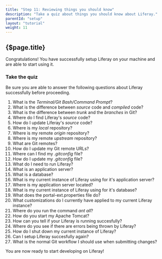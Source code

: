 ```yaml
---
title: "Step 11: Reviewing things you should know"
description: "Take a quiz about things you should know about Liferay."
parentId: "setup"
layout: "tutorial"
weight: 11
---
```


## {$page.title}

Congratulations! You have successfully setup Liferay on your machine and are able to start using it.

### Take the quiz
Be sure you are able to answer the following questions about Liferay successfully before proceeding.

1. What is the *Terminal/Git Bash/Command Prompt*?
2. What is the difference between *source* code and *compiled* code?
3. What is the difference between *trunk* and the *branches* in Git?
4. Where do I find Liferay's *source* code?
5. How do I update Liferay's *source* code?
5. Where is my *local* repository?
6. Where is my remote *origin* repository?
7. Where is my remote *upstream* repository?
8. What are Git remotes?
9. How do I update my Git remote URLs?
10. Where can I find my *.gitconfig* file?
11. How do I update my *.gitconfig* file?
12. What do I need to run Liferay?
13. What is an application server?
14. What is a database?
15. What is my current instance of Liferay using for it's application server?
16. Where is my application server located?
17. What is my current instance of Liferay using for it's database?
18. What does the portal-ext.properties file do?
19. What customizations do I currently have applied to my current Liferay instance?
20. Where do you run the command *ant all*?
21. How do you start my Apache Tomcat?
22. How can you tell if your Liferay is running succesfully?
23. Where do you see if there are errors being thrown by Liferay?
24. How do I shut down my current instance of Liferay?
25. Can I setup Liferay succesfully again?
26. What is the normal Git workflow I should use when submitting changes?

You are now ready to start developing on Liferay!
